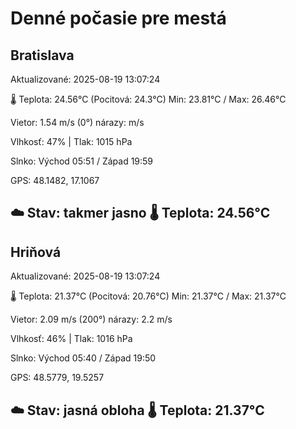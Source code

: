 ﻿# Denné počasie pre mestá

## Bratislava
Aktualizované: 2025-08-19 13:07:24

🌡️ Teplota: 24.56°C 
(Pocitová: 24.3°C)
Min: 23.81°C / Max: 26.46°C

Vietor: 1.54 m/s    (0°) 
nárazy:  m/s

Vlhkosť: 47% | Tlak: 1015 hPa

Slnko: Východ 05:51 / Západ 19:59

GPS: 48.1482, 17.1067

☁️ Stav: takmer jasno        🌡️ Teplota: 24.56°C
---

## Hriňová
Aktualizované: 2025-08-19 13:07:24

🌡️ Teplota: 21.37°C 
(Pocitová: 20.76°C)
Min: 21.37°C / Max: 21.37°C

Vietor: 2.09 m/s (200°)
nárazy: 2.2 m/s

Vlhkosť: 46% | Tlak: 1016 hPa

Slnko: Východ 05:40 / Západ 19:50

GPS: 48.5779, 19.5257

☁️ Stav: jasná obloha        🌡️ Teplota: 21.37°C
---
